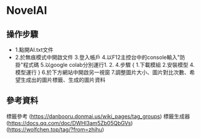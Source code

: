 # NovelAI

## 操作步驟
- 1.點開AI.txt文件
- 2.於無痕模式中開啟文件
3.登入帳戶
4.以F12主控台中的console輸入"防掛"程式碼
5.以google colab分別運行1. 2. 4.步驟
  {
  1.下載模組
  2.安裝模型
  4.模型運行
  }
6.於下方網站中開啟另一視窗
7.調整圖片大小、圖片對比次數、希望生成出的圖片標籤、生成的圖片資料

## 參考資料
標籤參考 (https://danbooru.donmai.us/wiki_pages/tag_groups)
標籤生成器 (https://docs.qq.com/doc/DWHl3am5Zb05QbGVs) (https://wolfchen.top/tag/?from=zhihu)
